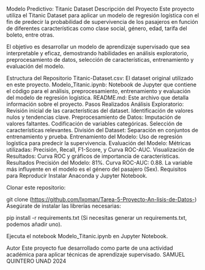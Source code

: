 Modelo Predictivo: Titanic Dataset
Descripción del Proyecto
Este proyecto utiliza el Titanic Dataset para aplicar un modelo de regresión logística con el fin de predecir la probabilidad de supervivencia de los pasajeros en función de diferentes características como clase social, género, edad, tarifa del boleto, entre otras.

El objetivo es desarrollar un modelo de aprendizaje supervisado que sea interpretable y eficaz, demostrando habilidades en análisis exploratorio, preprocesamiento de datos, selección de características, entrenamiento y evaluación del modelo.

Estructura del Repositorio
Titanic-Dataset.csv: El dataset original utilizado en este proyecto.
Modelo_Titanic.ipynb: Notebook de Jupyter que contiene el código para el análisis, preprocesamiento, entrenamiento y evaluación del modelo de regresión logística.
README.md: Este archivo que detalla información sobre el proyecto.
Pasos Realizados
Análisis Exploratorio:
Revisión inicial de las características del dataset.
Identificación de valores nulos y tendencias clave.
Preprocesamiento de Datos:
Imputación de valores faltantes.
Codificación de variables categóricas.
Selección de características relevantes.
División del Dataset:
Separación en conjuntos de entrenamiento y prueba.
Entrenamiento del Modelo:
Uso de regresión logística para predecir la supervivencia.
Evaluación del Modelo:
Métricas utilizadas: Precisión, Recall, F1-Score, y Curva ROC-AUC.
Visualización de Resultados:
Curva ROC y gráficos de importancia de características.
Resultados
Precisión del Modelo: 81%.
Curva ROC-AUC: 0.88.
La variable más influyente en el modelo es el género del pasajero (Sex).
Requisitos para Reproducir
Instalar Anaconda y Jupyter Notebook.

Clonar este repositorio:

git clone (https://github.com/Ixoman/Tarea-5-Proyecto-An-lisis-de-Datos-)
Asegúrate de instalar las librerías necesarias:

pip install -r requirements.txt
(Si necesitas generar un requirements.txt, podemos añadir uno).

Ejecuta el notebook Modelo_Titanic.ipynb en Jupyter Notebook.

Autor
Este proyecto fue desarrollado como parte de una actividad académica para aplicar técnicas de aprendizaje supervisado. SAMUEL QUINTERO UNAD 2024
